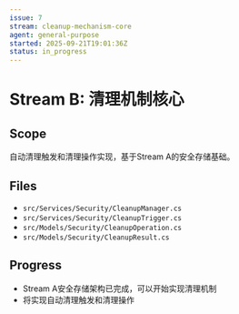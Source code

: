 ```yaml
---
issue: 7
stream: cleanup-mechanism-core
agent: general-purpose
started: 2025-09-21T19:01:36Z
status: in_progress
---
```


# Stream B: 清理机制核心

## Scope
自动清理触发和清理操作实现，基于Stream A的安全存储基础。

## Files
- `src/Services/Security/CleanupManager.cs`
- `src/Services/Security/CleanupTrigger.cs`
- `src/Models/Security/CleanupOperation.cs`
- `src/Models/Security/CleanupResult.cs`

## Progress
- Stream A安全存储架构已完成，可以开始实现清理机制
- 将实现自动清理触发和清理操作